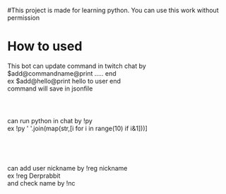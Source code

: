 #This project is made for learning python. You can use this work without permission<br>
# How to used<br>

This bot can update command in twitch chat by $add@commandname@print ..... end <br>
ex $add@hello@print hello to user end <br>
command will save in jsonfile <br>
<h1></h1><br>
can run python in chat by !py <br>
ex !py ' '.join(map(str,[i for i in range(10) if i&1]))]<br>
<br>
<h1></h1>
<br>
can add user nickname by !reg nickname<br>
ex !reg Derprabbit
<br>
and check name by !nc<br>
